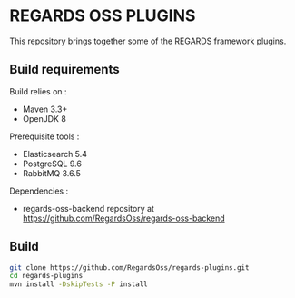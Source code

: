 # REGARDS OSS PLUGINS

This repository brings together some of the REGARDS framework plugins.

## Build requirements

Build relies on :
* Maven 3.3+
* OpenJDK 8

Prerequisite tools :
* Elasticsearch 5.4
* PostgreSQL 9.6
* RabbitMQ 3.6.5

Dependencies : 
* regards-oss-backend repository at https://github.com/RegardsOss/regards-oss-backend

## Build

```bash
git clone https://github.com/RegardsOss/regards-plugins.git
cd regards-plugins
mvn install -DskipTests -P install
```
